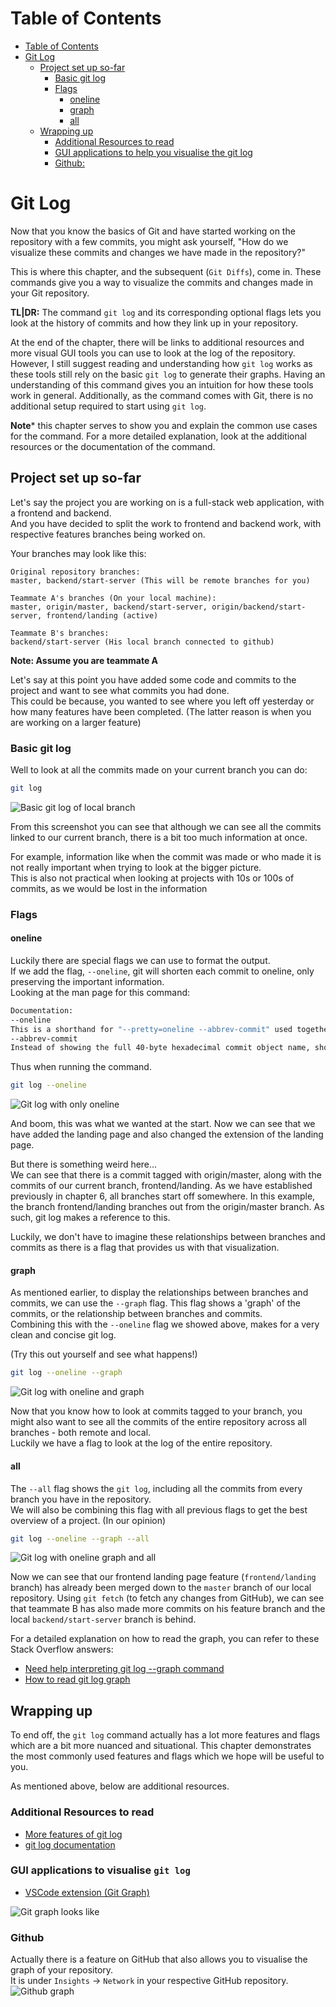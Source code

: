 # Table of Contents
- [Table of Contents](#table-of-contents)
- [Git Log](#git-log)
  - [Project set up so-far](#project-set-up-so-far)
    - [Basic git log](#basic-git-log)
    - [Flags](#flags)
      - [oneline](#oneline)
      - [graph](#graph)
      - [all](#all)
  - [Wrapping up](#wrapping-up)
    - [Additional Resources to read](#additional-resources-to-read)
    - [GUI applications to help you visualise the git log](#gui-applications-to-help-you-visualise-the-git-log)
    - [Github:](#github)

# Git Log

Now that you know the basics of Git and have started working on the repository with a few commits, you might ask yourself, "How do we visualize these commits and changes we have made in the repository?"  

This is where this chapter, and the subsequent (`Git Diffs`), come in. These commands give you a way to visualize the commits and changes made in your Git repository.  

**TL|DR:** The command `git log` and its corresponding optional flags lets you look at the history of commits and how they link up in your repository.  

At the end of the chapter, there will be links to additional resources and more visual GUI tools you can use to look at the log of the repository. However, I still suggest reading and understanding how `git log` works as these tools still rely on the basic `git log` to generate their graphs. Having an understanding of this command gives you an intuition for how these tools work in general. Additionally, as the command comes with Git, there is no additional setup required to start using `git log`. 

**Note*** this chapter serves to show you and explain the common use cases for the command. For a more detailed explanation, look at the additional resources or the documentation of the command.

## Project set up so-far

Let's say the project you are working on is a full-stack web application, with a frontend and backend.  
And you have decided to split the work to frontend and backend work, with respective features branches being worked on.

Your branches may look like this:
```
Original repository branches:
master, backend/start-server (This will be remote branches for you)

Teammate A's branches (On your local machine):
master, origin/master, backend/start-server, origin/backend/start-server, frontend/landing (active)

Teammate B's branches:
backend/start-server (His local branch connected to github)
```

**Note: Assume you are teammate A**

Let's say at this point you have added some code and commits to the project and want to see what commits you had done.  
This could be because, you wanted to see where you left off yesterday or how many features have been completed. (The latter reason is when you are working on a larger feature)

### Basic git log

Well to look at all the commits made on your current branch you can do:
```bash
git log
```
![Basic git log of local branch](res/small_picture_1.png)

From this screenshot you can see that although we can see all the commits linked to our current branch, there is a bit too much information at once.

For example, information like when the commit was made or who made it is not really important when trying to look at the bigger picture.  
This is also not practical when looking at projects with 10s or 100s of commits, as we would be lost in the information

### Flags

#### oneline

Luckily there are special flags we can use to format the output.  
If we add the flag, `--oneline`, git will shorten each commit to oneline, only preserving the important information.  
Looking at the man page for this command:  
```bash
Documentation:
--oneline
This is a shorthand for "--pretty=oneline --abbrev-commit" used together.
--abbrev-commit
Instead of showing the full 40-byte hexadecimal commit object name, show only a partial prefix. Non default number of digits can be specified with "--abbrev=<n>" (which also modifies diff output, if it is displayed).
```
Thus when running the command.
```bash
git log --oneline
```
![Git log with only oneline](res/small_picture_2.png)

And boom, this was what we wanted at the start. Now we can see that we have added the landing page and also changed the extension of the landing page.  

But there is something weird here...  
We can see that there is a commit tagged with origin/master, along with the commits of our current branch, frontend/landing. As we have established previously in chapter 6, all branches start off somewhere. In this example, the branch frontend/landing branches out from the origin/master branch. As such, git log makes a reference to this.

Luckily, we don't have to imagine these relationships between branches and commits as there is a flag that provides us with that visualization.

#### graph
As mentioned earlier, to display the relationships between branches and commits, we can use the `--graph` flag. This flag shows a 'graph' of the commits, or the relationship between branches and commits.  
Combining this with the `--oneline` flag we showed above, makes for a very clean and concise git log.  

(Try this out yourself and see what happens!)

```bash
git log --oneline --graph
```
![Git log with oneline and graph](res/small_picture_3.png)

Now that you know how to look at commits tagged to your branch, you might also want to see all the commits of the entire repository across all branches - both remote and local.  
Luckily we have a flag to look at the log of the entire repository.  

#### all
The `--all` flag shows the `git log`, including all the commits from every branch you have in the repository.  
We will also be combining this flag with all previous flags to get the best overview of a project. (In our opinion)
```bash
git log --oneline --graph --all
```
![Git log with oneline graph and all](res/big_picture_1.png)

Now we can see that our frontend landing page feature (`frontend/landing` branch) has already been merged down to the `master` branch of our local repository. Using `git fetch` (to fetch any changes from GitHub), we can see that teammate B has also made more commits on his feature branch and the local `backend/start-server` branch is behind.  

For a detailed explanation on how to read the graph, you can refer to these Stack Overflow answers:  

- [Need help interpreting git log --graph command](https://stackoverflow.com/questions/39772204/need-help-interpreting-git-log-graph-command)
- [How to read git log graph](https://stackoverflow.com/questions/5382255/how-to-read-git-log-graph)

## Wrapping up
To end off, the `git log` command actually has a lot more features and flags which are a bit more nuanced and situational. This chapter demonstrates the most commonly used features and flags which we hope will be useful to you.  

As mentioned above, below are additional resources.

### Additional Resources to read
- [More features of git log](https://www.atlassian.com/git/tutorials/git-log)
- [git log documentation](https://git-scm.com/docs/git-log)

### GUI applications to visualise `git log`
- [VSCode extension (Git Graph)](https://marketplace.visualstudio.com/items?itemName=mhutchie.git-graph)

![Git graph looks like](res/git_graph_vscode.png)

### Github
Actually there is a feature on GitHub that also allows you to visualise the graph of your repository.  
It is under `Insights` &rarr; `Network` in your respective GitHub repository.  
![Github graph](res/github_graph.png)
